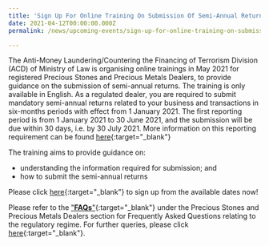 ```yaml
---
title: 'Sign Up For Online Training On Submission Of Semi-Annual Returns'
date: 2021-04-12T00:00:00.000Z
permalink: /news/upcoming-events/sign-up-for-online-training-on-submission-of-semi-annual-returns/

---
```


The Anti-Money Laundering/Countering the Financing of Terrorism Division (ACD) of Ministry of Law is organising online trainings in May 2021 for registered Precious Stones and Precious Metals Dealers, to provide guidance on the submission of semi-annual returns. The training is only available in English. 
As a regulated dealer, you are required to submit mandatory semi-annual returns related to your business and transactions in six-months periods with effect from 1 January 2021. The first reporting period is from 1 January 2021 to 30 June 2021, and the submission will be due within 30 days, i.e. by 30 July 2021. More information on this reporting requirement can be found [here](https://acd.mlaw.gov.sg/news/notices-from-the-registrar/reporting-requirement-for-regulated-dealers-with-effect-from-1-January-2021){:target="_blank"}

The training aims to provide guidance on:
 - understanding the information required for submission; and
 - how to submit the semi-annual returns

Please click [here](https://go.gov.sg/semi-annual-returns-training){:target="_blank"} to sign up from the available dates now!

Please refer to the ["**FAQs**"](https://va.ecitizen.gov.sg/cfp/customerPages/mlaw/explorefaq.aspx){:target="_blank"} under the Precious Stones and Precious Metals Dealers section for Frequently Asked Questions relating to the regulatory regime. For further queries, please click [here](https://eservices.mlaw.gov.sg/enquiry/){:target="_blank"}.

